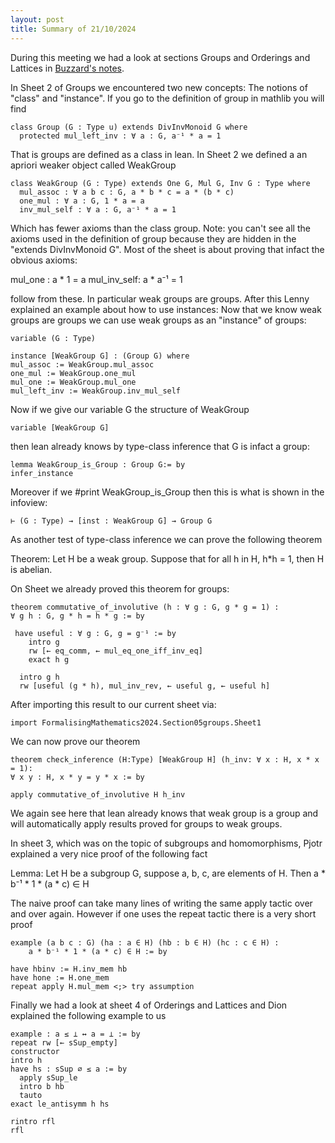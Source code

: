 ```yaml
---
layout: post
title: Summary of 21/10/2024
---
```


During this meeting we had a look at sections Groups and Orderings and Lattices in [Buzzard's notes](https://github.com/ImperialCollegeLondon/formalising-mathematics-2024/). 

In Sheet 2 of Groups we encountered two new concepts: The notions of "class" and "instance". If you go to the definition of group in mathlib you will find

```
class Group (G : Type u) extends DivInvMonoid G where
  protected mul_left_inv : ∀ a : G, a⁻¹ * a = 1
```

That is groups are defined as a class in lean. In Sheet 2 we defined a an apriori weaker object called WeakGroup 

```
class WeakGroup (G : Type) extends One G, Mul G, Inv G : Type where
  mul_assoc : ∀ a b c : G, a * b * c = a * (b * c)
  one_mul : ∀ a : G, 1 * a = a
  inv_mul_self : ∀ a : G, a⁻¹ * a = 1

```
Which has fewer axioms than the class group. Note: you can't see all the axioms used in the definition 
of group because they are hidden in the "extends DivInvMonoid G".  Most of the sheet is about proving that infact the obvious axioms:

mul_one : a * 1 = a 
mul_inv_self: a * a⁻¹ = 1 

follow from these. In particular weak groups are groups. After this Lenny explained an example about how to use instances: Now that we know weak groups are groups we can use weak groups as an "instance" of groups:

```
variable (G : Type)

instance [WeakGroup G] : (Group G) where
mul_assoc := WeakGroup.mul_assoc
one_mul := WeakGroup.one_mul
mul_one := WeakGroup.mul_one
mul_left_inv := WeakGroup.inv_mul_self
```
Now if we give our variable G the structure of WeakGroup

```
variable [WeakGroup G]
```
then lean already knows by type-class inference that G is infact a group:

```
lemma WeakGroup_is_Group : Group G:= by
infer_instance
```

Moreover if we #print WeakGroup_is_Group then this is what is shown in the infoview:

```
⊢ (G : Type) → [inst : WeakGroup G] → Group G
```

As another test of type-class inference we can prove the following theorem

Theorem: Let H be a weak group. Suppose that for all h in H, h*h = 1, then H is abelian.

On Sheet we already proved this theorem for groups:

```
theorem commutative_of_involutive (h : ∀ g : G, g * g = 1) : 
∀ g h : G, g * h = h * g := by

 have useful : ∀ g : G, g = g⁻¹ := by
    intro g
    rw [← eq_comm, ← mul_eq_one_iff_inv_eq]
    exact h g

  intro g h
  rw [useful (g * h), mul_inv_rev, ← useful g, ← useful h]

```
After importing this result to our current sheet via: 

```
import FormalisingMathematics2024.Section05groups.Sheet1
```
We can now prove our theorem

```
theorem check_inference (H:Type) [WeakGroup H] (h_inv: ∀ x : H, x * x = 1):
∀ x y : H, x * y = y * x := by

apply commutative_of_involutive H h_inv
```

We again see here that lean already knows that weak group is a group and will automatically apply results proved for groups to weak groups. 


In sheet 3, which was on the topic of subgroups and homomorphisms,  Pjotr explained a very nice proof of the following fact

Lemma: Let H be a subgroup G, suppose a, b, c, are elements of H. Then a * b⁻¹ * 1 * (a * c) ∈ H

The naive proof can take many lines of writing the same apply tactic over and over again. However if one uses
the repeat tactic there is a very short proof


```
example (a b c : G) (ha : a ∈ H) (hb : b ∈ H) (hc : c ∈ H) :
    a * b⁻¹ * 1 * (a * c) ∈ H := by

have hbinv := H.inv_mem hb
have hone := H.one_mem
repeat apply H.mul_mem <;> try assumption

```

Finally we had a look at sheet 4 of Orderings and Lattices and Dion explained the following example to us

```
example : a ≤ ⊥ ↔ a = ⊥ := by
repeat rw [← sSup_empty]
constructor
intro h
have hs : sSup ∅ ≤ a := by
  apply sSup_le
  intro b hb
  tauto
exact le_antisymm h hs

rintro rfl
rfl
```

